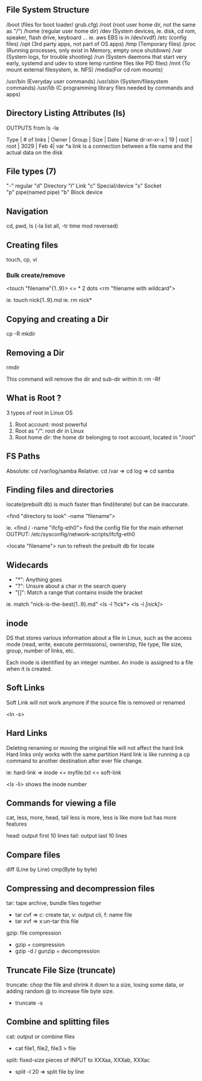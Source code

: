 ## File System Structure
/boot (files for boot loader/ grub.cfg) 
/root (root user home dir, not the same as "/")
/home (regular user home dir)
/dev  (System devices, ie. disk, cd rom, speaker, flash drive, keyboard ... ie. aws EBS is in /dev/xvdf)
/etc  (config files)
/opt  (3rd party apps, not part of OS apps)
/tmp  (Temporary files)
/proc (Running processes, only exist in Memory, empty once shutdown)
/var  (System logs, for trouble shooting)
/run  (System daemons that start very early, systemd and udev to store temp     runtime files like PID files)
/mnt  (To mount external filesystem, ie. NFS)
/media(For cd rom mounts) 

/usr/bin  (Everyday user commands)
/usr/sbin (System/filesystem commands)
/usr/lib  (C programming library files needed by commands and apps)

## Directory Listing Attributes (ls)
OUTPUTS from ls -la

Type       | # of links | Owner | Group | Size | Date | Name
dr-xr-xr-x | 19         | root  | root  | 3029 | Feb 4| var
*a link is a connection between a file name and the actual data on the disk

## File types (7) 
"-" regular 
"d" Directory 
"l" Link 
"c" Special/device 
"s" Socket  
"p" pipe(named pipe) 
"b" Block device 

## Navigation
cd, pwd, ls (-la list all, -tr time mod reversed)

## Creating files
touch, cp, vi

### Bulk create/remove
<touch "filename"{1..9}> <= * 2 dots
<rm "filename with wildcard">

ie. touch nick{1..9}.md 
ie. rm nick* 

## Copying and creating a Dir
cp -R <src-folder> <dest-folder>
mkdir

## Removing a Dir
rmdir <dir-name>

This command will remove the dir and sub-dir within it:
rm -Rf <dir-name>

## What is Root ?
3 types of root in Linux OS
1. Root account: most powerful
2. Root as "/": root dir in Linux
3. Root home dir: the home dir belonging to root account, located in "/root"

## FS Paths
Absolute: cd /var/log/samba
Relative: cd /var => cd log => cd samba


## Finding files and directories
locate(prebuilt db) is much faster than find(iterate) but can be inaccurate.

<find "directory to look" -name "filename">

ie. <find / -name "ifcfg-eth0"> 
find the config file for the main ethernet
OUTPUT: 
/etc/sysconfig/network-scripts/ifcfg-eth0

<locate "filename">
run <updatedb> to refresh the prebuilt db for locate 

## Widecards
- "*": Anything goes
- "?": Unsure about a char in the search query
- "[]": Match a range that contains inside the bracket

ie. match "nick-is-the-best{1..9}.md" 
<ls -l ?ick*>
<ls -l *[nick]*>

## inode
DS that stores various information about a file in Linux, such as the access mode (read, write, execute permissions), ownership, file type, file size, group, number of links, etc. 

Each inode is identified by an integer number. An inode is assigned to a file when it is created.

## Soft Links
Soft Link will not work anymore if the source file is removed or renamed

<ln -s>

## Hard Links
Deleting renaming or moving the original file will not affect the hard link
Hard links only works with the same partition
Hard link is like running a cp command to another destination after ever file change.
<ln>

ie: hard-link => inode <= myfile.txt <= soft-link

<ls -li> shows the inode number

## Commands for viewing a file
cat, less, more, head, tail
less is more, less is like more but has more features

head: output first 10 lines
tail: output last 10 lines

## Compare files
diff (Line by Line)
cmp(Byte by byte)

## Compressing and decompression files
tar: tape archive, bundle files together
- tar cvf <newFilename> <location> => c: create tar, v: output cli, f: name file 
- tar xvf <filename> <location> => x:un-tar this file

gzip: file compression
- gzip <filename> = compression
- gzip -d / gunzip <filename> = decompression

## Truncate File Size (truncate)
truncate: chop the file and shrink it down to a size, losing some data, or adding random @ to increase file byte size.
- truncate -s <byte> <filename>

## Combine and splitting files
cat: output or combine files 
- cat file1, file2, file3 > file

split: fixed-size pieces of INPUT to XXXaa, XXXab, XXXac
- split -l 20 <filename> <newFilename> => split file by line